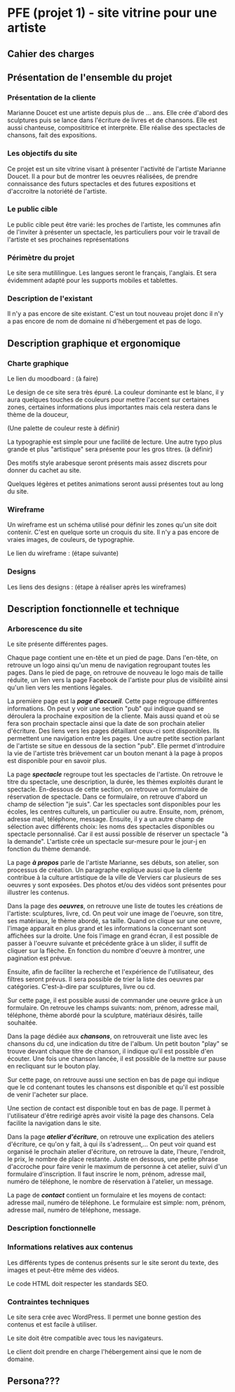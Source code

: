 # PFE (projet 1) - site vitrine pour une artiste

## Cahier des charges

## Présentation de l'ensemble du projet
### Présentation de la cliente

Marianne Doucet est une artiste depuis plus de ... ans. Elle crée d'abord des sculptures 
puis se lance dans l'écriture de livres et de chansons. Elle est aussi chanteuse, composititrice et interprète. 
Elle réalise des spectacles de chansons, fait des expositions. 

### Les objectifs du site

Ce projet est un site vitrine visant à présenter l'activité de l'artiste Marianne Doucet. 
Il a pour but de montrer les oeuvres réalisées, de prendre connaissance des futurs spectacles et des futures expositions
et d'accroitre la notoriété de l'artiste. 

### Le public cible

Le public cible peut être varié: 
les proches de l'artiste, 
les communes afin de l'inviter à présenter un spectacle, 
les particuliers pour voir le travail de l'artiste et ses prochaines représentations

### Périmètre du projet

Le site sera mutililingue. Les langues seront le français, l'anglais. Et sera évidemment adapté pour les supports mobiles et tablettes.

### Description de l'existant

Il n'y a pas encore de site existant. 
C'est un tout nouveau projet donc il n'y a pas encore de nom de domaine ni d'hébergement et pas de logo.

## Description graphique et ergonomique
### Charte graphique

Le lien du moodboard : (à faire)

Le design de ce site sera très épuré. La couleur dominante est le blanc, 
il y aura quelques touches de couleurs pour mettre l'accent sur certaines zones, certaines informations plus importantes
mais cela restera dans le thème de la douceur, 

(Une palette de couleur reste à définir)

La typographie est simple pour une facilité de lecture. Une autre typo plus grande et plus "artistique" sera présente pour les gros titres. (à définir)

Des motifs style arabesque seront présents mais assez discrets pour donner du cachet au site.

Quelques légères et petites animations seront aussi présentes tout au long du site. 

### Wireframe

Un wireframe est un schéma utilisé pour définir les zones qu'un site doit contenir. 
C'est en quelque sorte un croquis du site. Il n'y a pas encore de vraies images, de couleurs, de typographie.

Le lien du wireframe : (étape suivante)

### Designs

Les liens des designs : (étape à réaliser après les wireframes)


## Description fonctionnelle et technique
### Arborescence du site

Le site présente différentes pages.

Chaque page contient une en-tête et un pied de page. 
Dans l'en-tête, on retrouve un logo ainsi qu'un menu de navigation regroupant toutes les pages.
Dans le pied de page, on retrouve de nouveau le logo mais de taille réduite, un lien vers la page Facebook de l'artiste pour plus de visibilité ainsi
qu'un lien vers les mentions légales.

La première page est la ***page d'accueil***. 
Cette page regroupe différentes informations. On peut y voir une section "pub" qui indique quand se déroulera la prochaine exposition
de la cliente. Mais aussi quand et où se fera son prochain spectacle ainsi que la date de son prochain atelier d'écriture.
Des liens vers les pages détaillant ceux-ci sont disponibles. Ils permettent une navigation entre les pages. 
Une autre petite section parlant de l'artiste se situe en dessous de la section "pub". 
Elle permet d'introduire la vie de l'artiste très brièvement car un bouton menant à la page à propos est disponible pour en savoir plus.

La page ***spectacle*** regroupe tout les spectacles de l'artiste. On retrouve le titre du spectacle, une description, 
la durée, les thèmes exploités durant le spectacle.
En-dessous de cette section, on retrouve un formulaire de réservation de spectacle.
Dans ce formulaire, on retrouve d'abord un champ de sélection "je suis". Car les spectacles sont disponibles pour les écoles,
les centres culturels, un particulier ou autre. Ensuite, nom, prénom, adresse mail, téléphone, message.
Ensuite, il y a un autre champ de sélection avec différents choix: les noms des spectacles disponibles ou spectacle personnalisé. 
Car il est aussi possible de réserver un spectacle "à la demande". L'artiste crée un spectacle sur-mesure
pour le jour-j en fonction du thème demandé.


La page ***à propos*** parle de l'artiste Marianne, ses débuts, son atelier, son processus de création. Un paragraphe explique 
aussi que la cliente contribue à la culture artistique de la ville de Verviers car plusieurs de ses oeuvres y sont exposées. 
Des photos et/ou des vidéos sont présentes pour illustrer les contenus.


Dans la page des ***oeuvres***, on retrouve une liste de toutes les créations de l'artiste: sculptures, livre, cd. 
On peut voir une image de l'oeuvre, son titre, ses matériaux, le thème abordé, sa taille. 
Quand on clique sur une oeuvre, l'image apparait en plus grand et les informations la concernant sont affichées sur la droite.
Une fois l'image en grand écran, il est possible de passer à l'oeuvre suivante et précédente grâce à un slider, il suffit de cliquer sur la flèche. 
En fonction du nombre d'oeuvre à montrer, une pagination est prévue.

Ensuite, afin de faciliter la recherche et l'expérience de l'utilisateur, des filtres seront prévus. 
Il sera possible de trier la liste des oeuvres par catégories. C'est-à-dire par sculptures, livre ou cd.

Sur cette page, il est possible aussi de commander une oeuvre grâce à un formulaire. On retrouve les champs suivants:
nom, prénom, adresse mail, téléphone, thème abordé pour la sculpture, matériaux désirés, taille souhaitée.


Dans la page dédiée aux ***chansons***, on retrouverait une liste avec les chansons du cd, une indication du titre de l'album.
Un petit bouton "play" se trouve devant chaque titre de chanson, il indique qu'il est possible d'en écouter.
Une fois une chanson lancée, il est possible de la mettre sur pause en recliquant sur le bouton play.

Sur cette page, on retrouve aussi une section en bas de page qui indique que le cd contenant toutes les chansons est disponible
et qu'il est possible de venir l'acheter sur place. 

Une section de contact est disponible tout en bas de page. Il permet à l'utilisateur d'être redirigé après avoir visité la page des chansons. 
Cela facilite la navigation dans le site. 


Dans la page ***atelier d'écriture***, on retrouve une explication des ateliers d'écriture, ce qu'on y fait, à qui ils s'adressent,...
On peut voir quand est organisé le prochain atelier d'écriture, on retrouve la date, l'heure, l'endroit, le prix, le nombre de place restante.
Juste en dessous, une petite phrase d'accroche pour faire venir le maximum de personne à cet atelier, 
suivi d'un formulaire d'inscription. Il faut inscrire le nom, prénom, adresse mail, numéro de téléphone, le nombre de réservation à l'atelier, un message.


La page de ***contact*** contient un formulaire et les moyens de contact: adresse mail, numéro de téléphone.
Le formulaire est simple: nom, prénom, adresse mail, numéro de téléphone, message.


### Description fonctionnelle
### Informations relatives aux contenus
Les différents types de contenus présents sur le site seront du texte, des images et peut-être même des vidéos.

Le code HTML doit respecter les standards SEO.

### Contraintes techniques
Le site sera crée avec WordPress. Il permet une bonne gestion des contenus et est facile à utiliser.

Le site doit être compatible avec tous les navigateurs.

Le client doit prendre en charge l'hébergement ainsi que le nom de domaine.

## Persona???